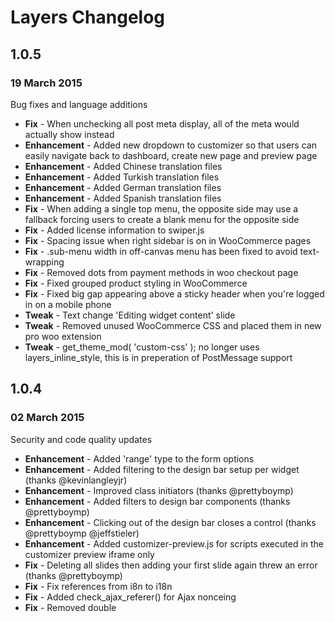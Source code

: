 # Layers Changelog

## 1.0.5
### 19 March 2015

Bug fixes and language additions

* **Fix** - When unchecking all post meta display, all of the meta would actually show instead
* **Enhancement** - Added new dropdown to customizer so that users can easily navigate back to dashboard, create new page and preview page
* **Enhancement** - Added Chinese translation files
* **Enhancement** - Added Turkish translation files
* **Enhancement** - Added German translation files
* **Enhancement** - Added Spanish translation files
* **Fix** - When adding a single top menu, the opposite side may use a fallback forcing users to create a blank menu for the opposite side
* **Fix** - Added license information to swiper.js
* **Fix** - Spacing issue when right sidebar is on in WooCommerce pages
* **Fix** - .sub-menu width in off-canvas menu has been fixed to avoid text-wrapping
* **Fix** - Removed dots from payment methods in woo checkout page
* **Fix** - Fixed grouped product styling in WooCommerce
* **Fix** - Fixed big gap appearing above a sticky header when you're logged in on a mobile phone
* **Tweak** - Text change 'Editing widget content' slide
* **Tweak** - Removed unused WooCommerce CSS and placed them in new pro woo extension
* **Tweak** - get_theme_mod( 'custom-css' ); no longer uses layers_inline_style, this is in preperation of PostMessage support

## 1.0.4
### 02 March 2015

Security and code quality updates

* **Enhancement** - Added 'range' type to the form options
* **Enhancement** - Added filtering to the design bar setup per widget (thanks @kevinlangleyjr)
* **Enhancement** - Improved class initiators (thanks @prettyboymp)
* **Enhancement** - Added filters to design bar components (thanks @prettyboymp)
* **Enhancement** - Clicking out of the design bar closes a control (thanks @prettyboymp @jeffstieler)
* **Enhancement** - Added customizer-preview.js for scripts executed in the customizer preview iframe only
* **Fix** - Deleting all slides then adding your first slide again threw an error (thanks @prettyboymp)
* **Fix** - Fix references from i8n to i18n
* **Fix** - Added check_ajax_referer() for Ajax nonceing
* **Fix** - Removed double <title /> tag
* **Fix** - Improved nonce handling and removed any reference to $_REQUEST[] in the code
* **Fix** - Updated Google maps API link for SSL compatability (thanks @oskapt)
* **Fix** - Improved localization (thanks @tmconnect)
* **Fix** - Added sanitization helpers which we hook into the customizer to clean up the Customizer data
* **Tweak** - Added Typekit ID field to the Site Settings, this means that getting Typekit into Layers is now even easier and safer
* **Tweak** - Move hooks and filters outside of their related function_exists closures
* **Tweak** - Replaced deprecated get_page() with get_post()
* **Tweak** - Added version number to all css and js assets being enqueued
* **Tweak** - Added nonce check and remove unnecessary conditional from to update_page_builder_meta()
* **Tweak** - .media block (used extensively in the content widget html) has been tweaked to behave better on different screensizes and with different column widths
* **Tweak** - Changed jquery-masonry to masonry v3 not dependent on jquery
* **Tweak** - Updated hook used for meta box registration
* **Tweak** - Changed in-line styles and scripts to always use admin_print_styles and admin_print_scripts hooks
* **Tweak** - Moved fouc rendering issue fix from in-line to the customizer-preview.js
* **Tweak** - Slider behaves better in responsive mode - no longer image/copy overlap
* **Tweak** - Apply class to Slider for layout eg slider-layout-full-screen and a unique not-full-screen
* **Tweak** - Merged color.css typography.css and framework.css so that fewer style sheets are loaded, therefore improved load times

## 1.0.3
### 23 February 2015

Post-launch bug fixes before settling into a release schedule

* **Fix** - Portfolio preset template now works correctly (thanks @nitinthewiz)
* **Tweak** - Removed layers_site_title(); function in favor of WordPress built in site title function
* **Tweak** - Added <?php get_search_form(); ?> to the 404 page
* **Fix** - Product page styling with sidebars is now correct (thanks @luizbills)
* **Tweak** - Added target=_blank on the Built With Layers badge
* **Fix** - Fixed the Layers dashboard header


## 1.0.2
### 20 February 2015

Theme Check requirements and url updates

* **Fix** - Added sprintf() to any hard coded urls
* **Fix** - Corrected all Layers Dashboard urls
* **Fix** - Removed unuses scripts from /assets/js/
* **Fix** - Fixed 404 page styling

## 1.0.1
### 19 February 2015

Some quick fixes that help improve the overall experience

* **Tweak** - Removed un-needed scripts from loading on the front-end
* **Fix** - Removed un-used images from the /assets/css/images folder
* **Tweak** - Added a notice to download the Layers Updater to the Layers Dashboard
* **Tweak** - Cleaned up third party JS scripts
* **Fix** - Removed unused WooCommerce Sidebars
